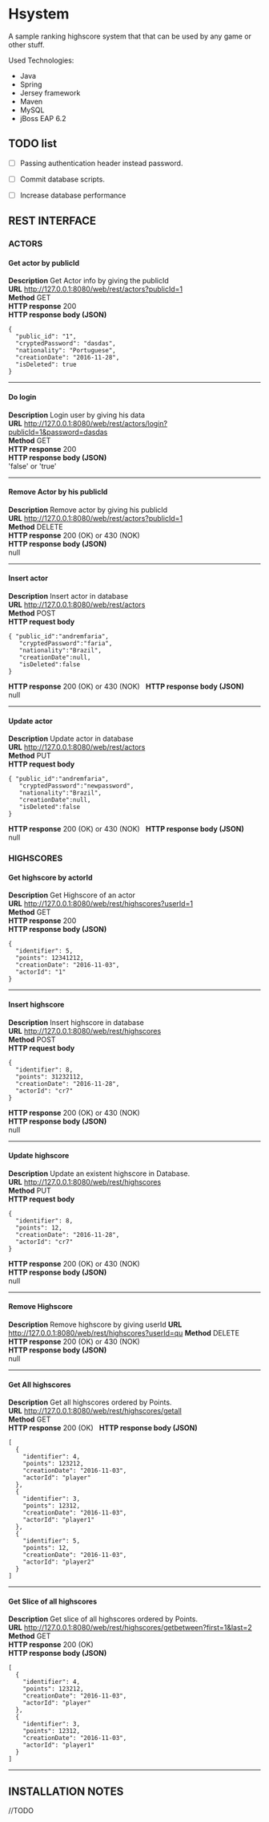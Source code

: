 # Hsystem 

A sample ranking highscore system that that can be used by any game or other stuff. 

Used Technologies: 
- Java 
- Spring 
- Jersey framework
- Maven
- MySQL
- jBoss EAP 6.2

## TODO list
- [ ] Passing authentication header instead password.  
- [ ] Commit database scripts.
- [ ] Increase database performance


## REST INTERFACE

### ACTORS

#### Get actor by publicId  
**Description** Get Actor info by giving the publicId  
**URL** http://127.0.0.1:8080/web/rest/actors?publicId=1   
**Method** GET  
**HTTP response** 200  
**HTTP response body (JSON)**  
```  
{  
  "public_id": "1",  
  "cryptedPassword": "dasdas",  
  "nationality": "Portuguese",  
  "creationDate": "2016-11-28",  
  "isDeleted": true  
}
```  
-----------  
#### Do login  
**Description** Login user by giving his data  
**URL** http://127.0.0.1:8080/web/rest/actors/login?publicId=1&password=dasdas  
**Method** GET  
**HTTP response** 200  
**HTTP response body (JSON)**  
'false' or 'true'  

-----------  

#### Remove Actor by his publicId  
**Description** Remove actor by giving his publicId  
**URL** http://127.0.0.1:8080/web/rest/actors?publicId=1  
**Method** DELETE  
**HTTP response** 200 (OK) or 430 (NOK)  
**HTTP response body (JSON)**  
null  

-----------  

#### Insert actor  
**Description** Insert actor in database  
**URL** http://127.0.0.1:8080/web/rest/actors   
**Method** POST  
**HTTP request body**  
```
{ "public_id":"andremfaria",  
   "cryptedPassword":"faria",  
   "nationality":"Brazil",  
   "creationDate":null,  
   "isDeleted":false  
}
```  
**HTTP response** 200 (OK) or 430 (NOK)  
**HTTP response body (JSON)**  
null  

-----------  

#### Update actor  
**Description** Update actor in database  
**URL** http://127.0.0.1:8080/web/rest/actors   
**Method** PUT  
**HTTP request body**  
```  
{ "public_id":"andremfaria",  
   "cryptedPassword":"newpassword",  
   "nationality":"Brazil",  
   "creationDate":null,  
   "isDeleted":false  
}
```  

**HTTP response** 200 (OK) or 430 (NOK)  
**HTTP response body (JSON)**  
null  

### HIGHSCORES

#### Get highscore by actorId  
**Description** Get Highscore of an actor  
**URL** http://127.0.0.1:8080/web/rest/highscores?userId=1   
**Method** GET  
**HTTP response** 200  
**HTTP response body (JSON)**  
```
{
  "identifier": 5,
  "points": 12341212,
  "creationDate": "2016-11-03",
  "actorId": "1"
}
```

-----------  

#### Insert highscore  
**Description** Insert highscore in database  
**URL** http://127.0.0.1:8080/web/rest/highscores   
**Method** POST  
**HTTP request body**  
```
{
  "identifier": 8,  
  "points": 31232112,  
  "creationDate": "2016-11-28",  
  "actorId": "cr7"  
}
```  

**HTTP response** 200 (OK) or 430 (NOK)  
**HTTP response body (JSON)**  
null  

-----------  

#### Update highscore  
**Description** Update an existent highscore in Database.  
**URL** http://127.0.0.1:8080/web/rest/highscores   
**Method** PUT  
**HTTP request body**  
```
{
  "identifier": 8,  
  "points": 12,  
  "creationDate": "2016-11-28",  
  "actorId": "cr7"  
}
``` 

**HTTP response** 200 (OK) or 430 (NOK)  
**HTTP response body (JSON)**  
null  

-----------  

#### Remove Highscore
**Description** Remove highscore by giving userId
**URL** http://127.0.0.1:8080/web/rest/highscores?userId=qu
**Method** DELETE  
**HTTP response** 200 (OK) or 430 (NOK)  
**HTTP response body (JSON)**  
null  

-----------  

#### Get All highscores  
**Description** Get all highscores ordered by Points.  
**URL** http://127.0.0.1:8080/web/rest/highscores/getall   
**Method** GET  
**HTTP response** 200 (OK)  
**HTTP response body (JSON)**  
```
[  
  {  
    "identifier": 4,  
    "points": 123212,  
    "creationDate": "2016-11-03",  
    "actorId": "player"  
  },  
  {  
    "identifier": 3,  
    "points": 12312,  
    "creationDate": "2016-11-03",  
    "actorId": "player1"  
  },  
  {  
    "identifier": 5,  
    "points": 12,  
    "creationDate": "2016-11-03",  
    "actorId": "player2"  
  }  
]  
```

-----------  

#### Get Slice of all highscores  
**Description** Get slice of all highscores ordered by Points.  
**URL** http://127.0.0.1:8080/web/rest/highscores/getbetween?first=1&last=2 
**Method** GET  
**HTTP response** 200 (OK)  
**HTTP response body (JSON)**  
```
[ 
  {  
    "identifier": 4,  
    "points": 123212,  
    "creationDate": "2016-11-03",  
    "actorId": "player"  
  },  
  {  
    "identifier": 3,  
    "points": 12312,  
    "creationDate": "2016-11-03",  
    "actorId": "player1"  
  }  
]  
```  

-----------  

## INSTALLATION NOTES 
//TODO

